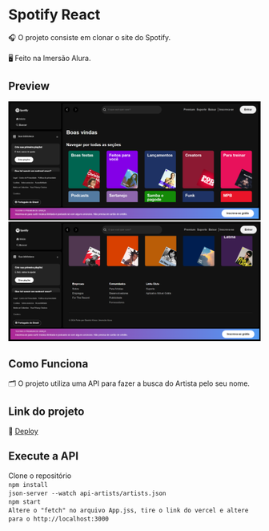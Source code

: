 # Spotify React

 🎧 O projeto consiste em clonar o site do Spotify.
  <br/>
  <br/>
 🖥 Feito na Imersão Alura.



## Preview

![Preview](./src/assets/icons/spotifyReact.png)
![Preview](./src/assets/icons/spotifyReact2.png)

## Como Funciona

🗂 O projeto utiliza uma API para fazer a busca do Artista pelo seu nome.

## Link do projeto

📌 [Deploy](https://spotify-reacty.vercel.app/)

## Execute a API
Clone o repositório
<br/>
`npm install`
<br/>
`json-server --watch api-artists/artists.json`
<br/>
`npm start`
<br/>
`Altere o "fetch" no arquivo App.jss, tire o link do vercel e altere para o http://localhost:3000`
